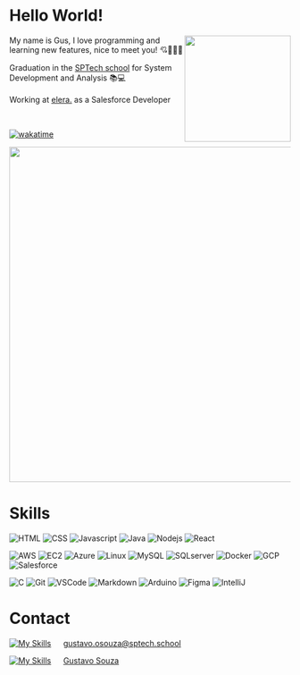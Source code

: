 
# Hello World!

<img width="190px" align="right" src="/assets/img/maingif.gif">

My name is Gus, I love programming and learning new features, nice to meet you! 💘👨‍💻🍵

Graduation in the <a target="_blank" href="https://www.sptech.school/">SPTech school</a> for System Development and Analysis 📚💻

Working at <a target="_blank" href="https://www.elera.io/"> elera.</a> as a Salesforce Developer<img width="16" src="https://cdn.greatsoftwares.com.br/arquivos/paginas/552-82034f7a28f6d860280122a205fd7c6a.png">

&emsp;

[![wakatime](https://wakatime.com/badge/user/4ca7ada9-d058-4862-aa73-c5a1f1330813/project/6b4a72c7-303b-4160-8784-94bb2ace8213.svg)](https://wakatime.com/badge/user/4ca7ada9-d058-4862-aa73-c5a1f1330813/project/6b4a72c7-303b-4160-8784-94bb2ace8213)

<a href="https://wakatime.com"><img width=600 src="https://wakatime.com/share/@4ca7ada9-d058-4862-aa73-c5a1f1330813/064121c3-4b6d-436f-9849-5fe45c209f31.png" /></a>

# Skills
![HTML](https://img.shields.io/badge/HTML-E34F26?style=for-the-badge&logo=html5&logoColor=white) ![CSS](https://img.shields.io/badge/CSS-1572B6?style=for-the-badge&logo=css3&logoColor=white) ![Javascript](https://img.shields.io/badge/Javascript-F0DB4F?style=for-the-badge&labelColor=black&logo=javascript&logoColor=F0DB4F) ![Java](https://img.shields.io/badge/Java-ed1515?style=for-the-badge) ![Nodejs](https://img.shields.io/badge/Nodejs-3C873A?style=for-the-badge&labelColor=black&logo=nodedotjs&logoColor=3C873A) ![React](https://img.shields.io/badge/-React-61DBFB?style=for-the-badge&labelColor=black&logo=react&logoColor=61DBFB)

![AWS](https://img.shields.io/badge/AWS-FF9900?style=for-the-badge&labelColor=232F3E&logo=amazon-web-services&logoColor=FF9900) ![EC2](https://img.shields.io/badge/Amazon_EC2-FF9900?style=for-the-badge&labelColor=black&logo=amazon-ec2&logoColor=FF9900) ![Azure](https://img.shields.io/badge/Azure-0080ff?style=for-the-badge) ![Linux](https://img.shields.io/badge/Linux-black?style=for-the-badge&logo=linux&labelColor=FCC624&logoColor=black) ![MySQL](https://img.shields.io/badge/mysql-4479A1?style=for-the-badge&labelColor=white&logo=mysql&logoColor=4479A1) ![SQLserver](https://img.shields.io/badge/SQL_Server-4479A1?style=for-the-badge) ![Docker](https://img.shields.io/badge/Docker-2496ED?style=for-the-badge&logo=docker&logoColor=white) ![GCP](https://img.shields.io/badge/Google_Cloud-4285F4?style=for-the-badge&labelColor=white&logo=google-cloud&logoColor=4285F4) ![Salesforce](https://img.shields.io/badge/Salesforce-00A1E0?style=for-the-badge&logo=salesforce&logoColor=white)

![C](https://img.shields.io/badge/C_Languague-A8B9CC?style=for-the-badge&labelColor=white&logo=c&logoColor=A8B9CC) ![Git](https://img.shields.io/badge/Git-F05032?style=for-the-badge&logo=git&logoColor=white) ![VSCode](https://img.shields.io/badge/Visual_Studio-0078d7?style=for-the-badge&logo=visual%20studio&logoColor=white) ![Markdown](https://img.shields.io/badge/Markdown-000000?style=for-the-badge&logo=markdown&logoColor=white) ![Arduino](https://img.shields.io/badge/Arduino-white?style=for-the-badge&logo=arduino&logoColor=00878F) ![Figma](https://img.shields.io/badge/Figma-black?style=for-the-badge&logo=figma&logoColor=white) ![IntelliJ](https://img.shields.io/badge/Intellij_IDEA-black?style=for-the-badge&logo=intellij-idea&logoColor=white)


# Contact

[![My Skills](https://skillicons.dev/icons?i=gmail&theme=dark)](https://skillicons.dev) &emsp; gustavo.osouza@sptech.school

[![My Skills](https://skillicons.dev/icons?i=linkedin&theme=dark)](https://skillicons.dev) &emsp; <a target="_blank" href="https://www.linkedin.com/in/gustavooliveiraaa/"> Gustavo Souza</a>
